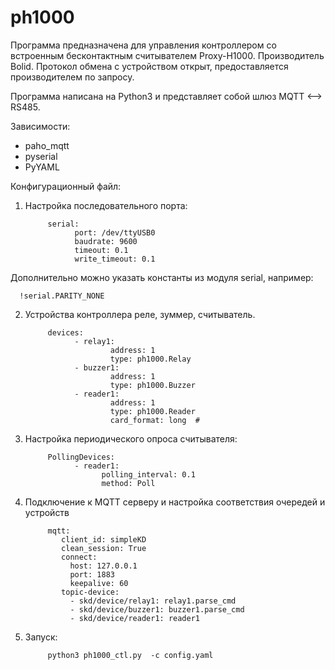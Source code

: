 # ph1000

Программа предназнaчена для управления контроллером со встроенным бесконтактным считывателем Proxy-H1000. 
Производитель Bolid. Протокол обмена с устройством открыт, предоставляется производителем по запросу.

Программа написана на Python3 и представляет собой шлюз MQTT <--> RS485.

Зависимости:
- paho_mqtt
- pyserial
- PyYAML

Конфигурационный файл:

1. Настройка последовательного порта:

            serial:
                  port: /dev/ttyUSB0
                  baudrate: 9600
                  timeout: 0.1
                  write_timeout: 0.1

Дополнительно можно указать константы из модуля serial, например:

      !serial.PARITY_NONE


2. Устройства контроллера реле, зуммер, считыватель.


            devices:
                  - relay1:
                          address: 1
                          type: ph1000.Relay
                  - buzzer1:
                          address: 1
                          type: ph1000.Buzzer
                  - reader1:
                          address: 1
                          type: ph1000.Reader
                          card_format: long  # 

3. Настройка периодического опроса считывателя:

            PollingDevices:
                  - reader1:
                        polling_interval: 0.1
                        method: Poll


4. Подключение к MQTT серверу и настройка соответствия очередей и устройств

            mqtt:
               client_id: simpleKD
               clean_session: True
               connect:
                 host: 127.0.0.1
                 port: 1883
                 keepalive: 60
               topic-device:
                 - skd/device/relay1: relay1.parse_cmd
                 - skd/device/buzzer1: buzzer1.parse_cmd
                 - skd/device/reader1: reader1


5. Запуск:
      
            python3 ph1000_ctl.py  -с config.yaml
